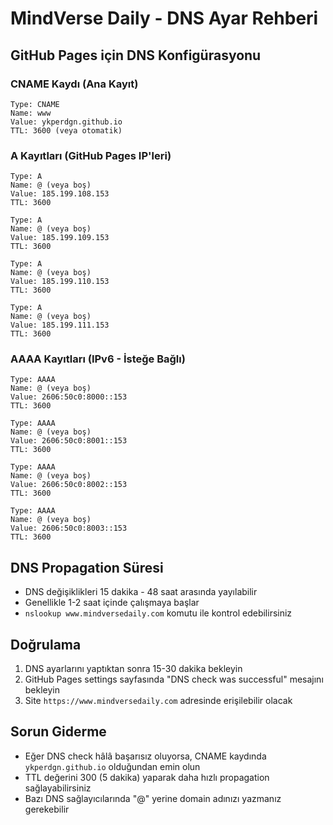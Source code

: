 # MindVerse Daily - DNS Ayar Rehberi

## GitHub Pages için DNS Konfigürasyonu

### CNAME Kaydı (Ana Kayıt)
```
Type: CNAME
Name: www
Value: ykperdgn.github.io
TTL: 3600 (veya otomatik)
```

### A Kayıtları (GitHub Pages IP'leri)
```
Type: A
Name: @ (veya boş)
Value: 185.199.108.153
TTL: 3600

Type: A
Name: @ (veya boş)
Value: 185.199.109.153
TTL: 3600

Type: A
Name: @ (veya boş)
Value: 185.199.110.153
TTL: 3600

Type: A
Name: @ (veya boş)
Value: 185.199.111.153
TTL: 3600
```

### AAAA Kayıtları (IPv6 - İsteğe Bağlı)
```
Type: AAAA
Name: @ (veya boş)
Value: 2606:50c0:8000::153
TTL: 3600

Type: AAAA
Name: @ (veya boş)
Value: 2606:50c0:8001::153
TTL: 3600

Type: AAAA
Name: @ (veya boş)
Value: 2606:50c0:8002::153
TTL: 3600

Type: AAAA
Name: @ (veya boş)
Value: 2606:50c0:8003::153
TTL: 3600
```

## DNS Propagation Süresi

- DNS değişiklikleri 15 dakika - 48 saat arasında yayılabilir
- Genellikle 1-2 saat içinde çalışmaya başlar
- `nslookup www.mindversedaily.com` komutu ile kontrol edebilirsiniz

## Doğrulama

1. DNS ayarlarını yaptıktan sonra 15-30 dakika bekleyin
2. GitHub Pages settings sayfasında "DNS check was successful" mesajını bekleyin
3. Site `https://www.mindversedaily.com` adresinde erişilebilir olacak

## Sorun Giderme

- Eğer DNS check hâlâ başarısız oluyorsa, CNAME kaydında `ykperdgn.github.io` olduğundan emin olun
- TTL değerini 300 (5 dakika) yaparak daha hızlı propagation sağlayabilirsiniz
- Bazı DNS sağlayıcılarında "@" yerine domain adınızı yazmanız gerekebilir
